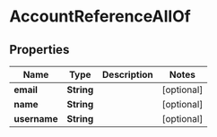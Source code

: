 

# AccountReferenceAllOf


## Properties

Name | Type | Description | Notes
------------ | ------------- | ------------- | -------------
**email** | **String** |  |  [optional]
**name** | **String** |  |  [optional]
**username** | **String** |  |  [optional]




